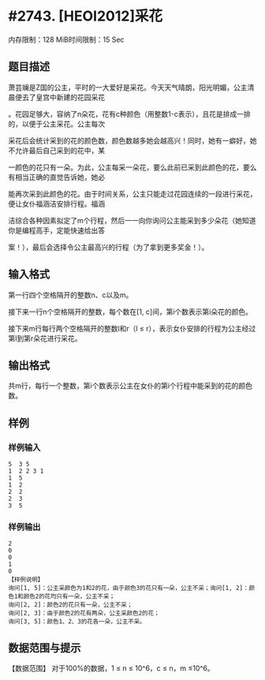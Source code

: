 # #2743. [HEOI2012]采花

内存限制：128 MiB时间限制：15 Sec

## 题目描述

萧芸斓是Z国的公主，平时的一大爱好是采花。今天天气晴朗，阳光明媚，公主清晨便去了皇宫中新建的花园采花

。花园足够大，容纳了n朵花，花有c种颜色（用整数1-c表示），且花是排成一排的，以便于公主采花。公主每次

采花后会统计采到的花的颜色数，颜色数越多她会越高兴！同时，她有一癖好，她不允许最后自己采到的花中，某

一颜色的花只有一朵。为此，公主每采一朵花，要么此前已采到此颜色的花，要么有相当正确的直觉告诉她，她必

能再次采到此颜色的花。由于时间关系，公主只能走过花园连续的一段进行采花，便让女仆福涵洁安排行程。福涵

洁综合各种因素拟定了m个行程，然后一一向你询问公主能采到多少朵花（她知道你是编程高手，定能快速给出答

案！），最后会选择令公主最高兴的行程（为了拿到更多奖金！）。

## 输入格式

第一行四个空格隔开的整数n、c以及m。

接下来一行n个空格隔开的整数，每个数在[1, c]间，第i个数表示第i朵花的颜色。

接下来m行每行两个空格隔开的整数l和r（l &le; r），表示女仆安排的行程为公主经过第l到第r朵花进行采花。

## 输出格式

共m行，每行一个整数，第i个数表示公主在女仆的第i个行程中能采到的花的颜色数。

## 样例

### 样例输入

    
    5  3 5
    1  2 2 3 1
    1  5
    1  2
    2  2
    2  3
    3  5
    

### 样例输出

    
    2 
    0 
    0 
    1 
    0 
    【样例说明】
    询问[1, 5]：公主采颜色为1和2的花，由于颜色3的花只有一朵，公主不采；询问[1, 2]：颜色1和颜色2的花均只有一朵，公主不采；
    询问[2, 2]：颜色2的花只有一朵，公主不采；
    询问[2, 3]：由于颜色2的花有两朵，公主采颜色2的花；
    询问[3, 5]：颜色1、2、3的花各一朵，公主不采。
    
    

## 数据范围与提示

【数据范围】
对于100%的数据，1 &le; n &le;    10^6，c &le; n，m &le;10^6。
